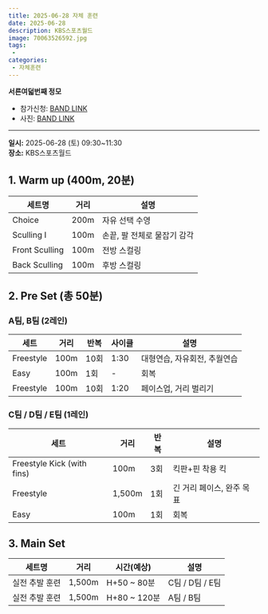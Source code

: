 ```yaml
---
title: 2025-06-28 자체 훈련
date: 2025-06-28
description: KBS스포츠월드
image: 70063526592.jpg
tags:
 - 
categories:
 - 자체훈련
---
```


**서른여덟번째 정모**


- 참가신청: [BAND LINK](https://band.us/band/93484357/schedule/4%2F93484357%2F734009870%2F19700101)
- 사진: [BAND LINK](https://band.us/band/93484357/album/87437489)


---

**일시:** 2025-06-28 (토) 09:30~11:30  
**장소:** KBS스포츠월드

## 1. Warm up (400m, **20분**)

| 세트명        | 거리  | 설명                                       |
|---------------|-------|--------------------------------------------|
| Choice        | 200m  | 자유 선택 수영                             |
| Sculling I    | 100m  | 손끝, 팔 전체로 물잡기 감각                 |
| Front Sculling| 100m  | 전방 스컬링                                |
| Back Sculling | 100m  | 후방 스컬링                                |


## 2. Pre Set (총 50분)

### A팀, B팀 (2레인)

| 세트         | 거리      | 반복 | 사이클      | 설명                        |
|--------------|-----------|------|-------------|-----------------------------|
| Freestyle    | 100m    | 10회  | 1:30   | 대형연습, 자유회전, 추월연습 |
| Easy         | 100m      | 1회  | -           | 회복                        |
| Freestyle    | 100m    | 10회  | 1:20   | 페이스업, 거리 벌리기        |

### C팀 / D팀 / E팀 (1레인)

| 세트           | 거리     | 반복 | 설명                                 |
|----------------|----------|------|--------------------------------------|
| Freestyle Kick (with fins) | 100m | 3회  | 킥판+핀 착용 킥                     |
| Freestyle      | 1,500m   | 1회  | 긴 거리 페이스, 완주 목표            |
| Easy           | 100m     | 1회  | 회복                                 |



## 3. Main Set


| 세트명      | 거리     | 시간(예상)   | 설명                                 |
|-------------|----------|--------------|--------------------------------------|
| 실전 추발 훈련   | 1,500m   | H+50 ~ 80분      | C팀 / D팀 / E팀  |
| 실전 추발 훈련   | 1,500m   | H+80 ~ 120분     | A팀 / B팀     |
